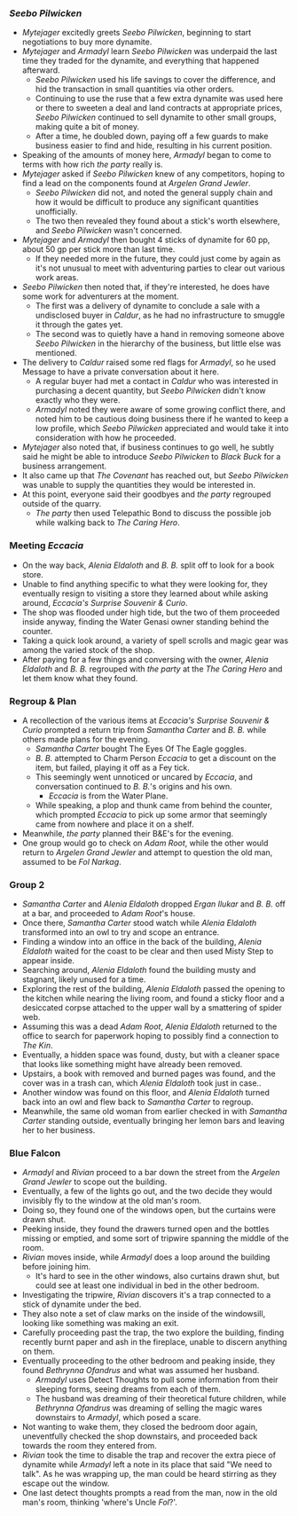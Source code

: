 ### *Seebo Pilwicken*

* *Mytejager* excitedly greets *Seebo Pilwicken*, beginning to start negotiations to buy more dynamite.
* *Mytejager* and *Armadyl* learn *Seebo Pilwicken* was underpaid the last time they traded for the dynamite, and everything that happened afterward.
  * *Seebo Pilwicken* used his life savings to cover the difference, and hid the transaction in small quantities via other orders.
  * Continuing to use the ruse that a few extra dynamite was used here or there to sweeten a deal and land contracts at appropriate prices, *Seebo Pilwicken* continued to sell dynamite to other small groups, making quite a bit of money.
  * After a time, he doubled down, paying off a few guards to make business easier to find and hide, resulting in his current position.
* Speaking of the amounts of money here, *Armadyl* began to come to terms with how rich *the party* really is.
* *Mytejager* asked if *Seebo Pilwicken* knew of any competitors, hoping to find a lead on the components found at *Argelen Grand Jewler*.
  * *Seebo Pilwicken* did not, and noted the general supply chain and how it would be difficult to produce any significant quantities unofficially.
  * The two then revealed they found about a stick's worth elsewhere, and *Seebo Pilwicken* wasn't concerned.
* *Mytejager* and *Armadyl* then bought 4 sticks of dynamite for 60 pp, about 50 gp per stick more than last time.
  * If they needed more in the future, they could just come by again as it's not unusual to meet with adventuring parties to clear out various work areas.
* *Seebo Pilwicken* then noted that, if they're interested, he does have some work for adventurers at the moment.
  * The first was a delivery of dynamite to conclude a sale with a undisclosed buyer in *Caldur*, as he had no infrastructure to smuggle it through the gates yet.
  * The second was to quietly have a hand in removing someone above *Seebo Pilwicken* in the hierarchy of the business, but little else was mentioned.
* The delivery to *Caldur* raised some red flags for *Armadyl*, so he used Message to have a private conversation about it here.
  * A regular buyer had met a contact in *Caldur* who was interested in purchasing a decent quantity, but *Seebo Pilwicken* didn't know exactly who they were.
  * *Armadyl* noted they were aware of some growing conflict there, and noted him to be cautious doing business there if he wanted to keep a low profile, which *Seebo Pilwicken* appreciated and would take it into consideration with how he proceeded.
* *Mytejager* also noted that, if business continues to go well, he subtly said he might be able to introduce *Seebo Pilwicken* to *Black Buck* for a business arrangement.
* It also came up that *The Covenant* has reached out, but *Seebo Pilwicken* was unable to supply the quantities they would be interested in.
* At this point, everyone said their goodbyes and *the party* regrouped outside of the quarry.
  * *The party* then used Telepathic Bond to discuss the possible job while walking back to *The Caring Hero*.

### Meeting *Eccacia*

* On the way back, *Alenia Eldaloth* and *B. B.* split off to look for a book store.
* Unable to find anything specific to what they were looking for, they eventually resign to visiting a store they learned about while asking around, *Eccacia's Surprise Souvenir & Curio*.
* The shop was flooded under high tide, but the two of them proceeded inside anyway, finding the Water Genasi owner standing behind the counter.
* Taking a quick look around, a variety of spell scrolls and magic gear was among the varied stock of the shop.
* After paying for a few things and conversing with the owner, *Alenia Eldaloth* and *B. B.* regrouped with *the party* at the *The Caring Hero* and let them know what they found.

### Regroup & Plan

* A recollection of the various items at *Eccacia's Surprise Souvenir & Curio* prompted a return trip from *Samantha Carter* and *B. B.* while others made plans for the evening.
  * *Samantha Carter* bought The Eyes Of The Eagle goggles.
  * *B. B.* attempted to Charm Person *Eccacia* to get a discount on the item, but failed, playing it off as a Fey tick.
  * This seemingly went unnoticed or uncared by *Eccacia*, and conversation continued to *B. B.*'s origins and his own.
    * *Eccacia* is from the Water Plane.
  * While speaking, a plop and thunk came from behind the counter, which prompted *Eccacia* to pick up some armor that seemingly came from nowhere and place it on a shelf.
* Meanwhile, *the party* planned their B&E's for the evening.
* One group would go to check on *Adam Root*, while the other would return to *Argelen Grand Jewler* and attempt to question the old man, assumed to be *Fol Narkag*.

### Group 2

* *Samantha Carter* and *Alenia Eldaloth* dropped *Ergan Ilukar* and *B. B.* off at a bar, and proceeded to *Adam Root*'s house.
* Once there, *Samantha Carter* stood watch while *Alenia Eldaloth* transformed into an owl to try and scope an entrance.
* Finding a window into an office in the back of the building, *Alenia Eldaloth* waited for the coast to be clear and then used Misty Step to appear inside.
* Searching around, *Alenia Eldaloth* found the building musty and stagnant, likely unused for a time.
* Exploring the rest of the building, *Alenia Eldaloth* passed the opening to the kitchen while nearing the living room, and found a sticky floor and a desiccated corpse attached to the upper wall by a smattering of spider web.
* Assuming this was a dead *Adam Root*, *Alenia Eldaloth* returned to the office to search for paperwork hoping to possibly find a connection to *The Kin*.
* Eventually, a hidden space was found, dusty, but with a cleaner space that looks like something might have already been removed.
* Upstairs, a book with removed and burned pages was found, and the cover was in a trash can, which *Alenia Eldaloth* took just in case..
* Another window was found on this floor, and *Alenia Eldaloth* turned back into an owl and flew back to *Samantha Carter* to regroup.
* Meanwhile, the same old woman from earlier checked in with *Samantha Carter* standing outside, eventually bringing her lemon bars and leaving her to her business.

### Blue Falcon

* *Armadyl* and *Rivian* proceed to a bar down the street from the *Argelen Grand Jewler* to scope out the building.
* Eventually, a few of the lights go out, and the two decide they would invisibly fly to the window at the old man's room.
* Doing so, they found one of the windows open, but the curtains were drawn shut.
* Peeking inside, they found the drawers turned open and the bottles missing or emptied, and some sort of tripwire spanning the middle of the room.
* *Rivian* moves inside, while *Armadyl* does a loop around the building before joining him.
  * It's hard to see in the other windows, also curtains drawn shut, but could see at least one individual in bed in the other bedroom.
* Investigating the tripwire, *Rivian* discovers it's a trap connected to a stick of dynamite under the bed.
* They also note a set of claw marks on the inside of the windowsill, looking like something was making an exit.
* Carefully proceeding past the trap, the two explore the building, finding recently burnt paper and ash in the fireplace, unable to discern anything on them.
* Eventually proceeding to the other bedroom and peaking inside, they found *Bethrynna Ofandrus* and what was assumed her husband.
  * *Armadyl* uses Detect Thoughts to pull some information from their sleeping forms, seeing dreams from each of them.
  * The husband was dreaming of their theoretical future children, while *Bethrynna Ofandrus* was dreaming of selling the magic wares downstairs to *Armadyl*, which posed a scare.
* Not wanting to wake them, they closed the bedroom door again, uneventfully checked the shop downstairs, and proceeded back towards the room they entered from.
* *Rivian* took the time to disable the trap and recover the extra piece of dynamite while *Armadyl* left a note in its place that said "We need to talk". As he was wrapping up, the man could be heard stirring as they escape out the window.
* One last detect thoughts prompts a read from the man, now in the old man's room, thinking 'where's Uncle *Fol*?'.
